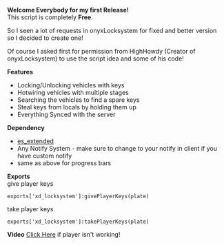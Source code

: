 **Welcome Everybody for my first Release!**<br>
This script is completely **Free**.

So I seen a lot of requests in onyxLocksystem for fixed  and better version so I decided to create one!

Of course I asked first for permission from HighHowdy (Creator of onyxLocksystem) to use the script idea and some of his code!

**Features**
* Locking/Unlocking vehicles with keys
* Hotwiring vehicles with multiple stages
* Searching the vehicles to find a spare keys
* Steal keys from locals by holding them up
* Everything Synced with the server

**Dependency**
* [es_extended](https://github.com/esx-framework/esx-legacy)
* Any Notify System - make sure to change to your notify in client if you have custom notify
* same as above for progress bars

**Exports**<br>
give player keys
```
exports['xd_locksystem']:givePlayerKeys(plate)
```
take player keys
```
exports['xd_locksystem']:takePlayerKeys(plate)
```

**Video**
[Click Here](https://streamable.com/hq1ykl) if player isn't working!
